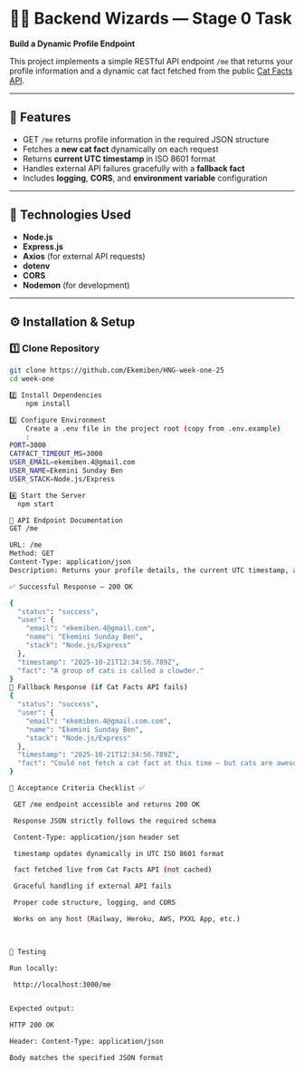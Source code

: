 # 🧙‍♂️ Backend Wizards — Stage 0 Task  
**Build a Dynamic Profile Endpoint**

This project implements a simple RESTful API endpoint `/me` that returns your profile information and a dynamic cat fact fetched from the public [Cat Facts API](https://catfact.ninja/fact).

---

## 🚀 Features
- GET `/me` returns profile information in the required JSON structure  
- Fetches a **new cat fact** dynamically on each request  
- Returns **current UTC timestamp** in ISO 8601 format  
- Handles external API failures gracefully with a **fallback fact**  
- Includes **logging**, **CORS**, and **environment variable** configuration  


---

## 🧩 Technologies Used
- **Node.js**
- **Express.js**
- **Axios** (for external API requests)
- **dotenv**
- **CORS**
- **Nodemon** (for development)

---

## ⚙️ Installation & Setup

### 1️⃣ Clone Repository
```bash
git clone https://github.com/Ekemiben/HNG-week-one-25
cd week-one

2️⃣ Install Dependencies
    npm install

3️⃣ Configure Environment
    Create a .env file in the project root (copy from .env.example)
    :
PORT=3000
CATFACT_TIMEOUT_MS=3000
USER_EMAIL=ekemiben.4@gmail.com
USER_NAME=Ekemini Sunday Ben
USER_STACK=Node.js/Express

4️⃣ Start the Server
  npm start

🧠 API Endpoint Documentation
GET /me

URL: /me
Method: GET
Content-Type: application/json
Description: Returns your profile details, the current UTC timestamp, and a dynamic cat fact.

✅ Successful Response — 200 OK

{
  "status": "success",
  "user": {
    "email": "ekemiben.4@gmail.com",
    "name": "Ekemini Sunday Ben",
    "stack": "Node.js/Express"
  },
  "timestamp": "2025-10-21T12:34:56.789Z",
  "fact": "A group of cats is called a clowder."
}
🐾 Fallback Response (if Cat Facts API fails)
{
  "status": "success",
  "user": {
    "email": "ekemiben.4@gmail.com.com",
    "name": "Ekemini Sunday Ben",
    "stack": "Node.js/Express"
  },
  "timestamp": "2025-10-21T12:34:56.789Z",
  "fact": "Could not fetch a cat fact at this time — but cats are awesome!"
}

🧾 Acceptance Criteria Checklist ✅

 GET /me endpoint accessible and returns 200 OK

 Response JSON strictly follows the required schema

 Content-Type: application/json header set

 timestamp updates dynamically in UTC ISO 8601 format

 fact fetched live from Cat Facts API (not cached)

 Graceful handling if external API fails

 Proper code structure, logging, and CORS

 Works on any host (Railway, Heroku, AWS, PXXL App, etc.)

 

🧪 Testing

Run locally:

 http://localhost:3000/me


Expected output:

HTTP 200 OK

Header: Content-Type: application/json

Body matches the specified JSON format